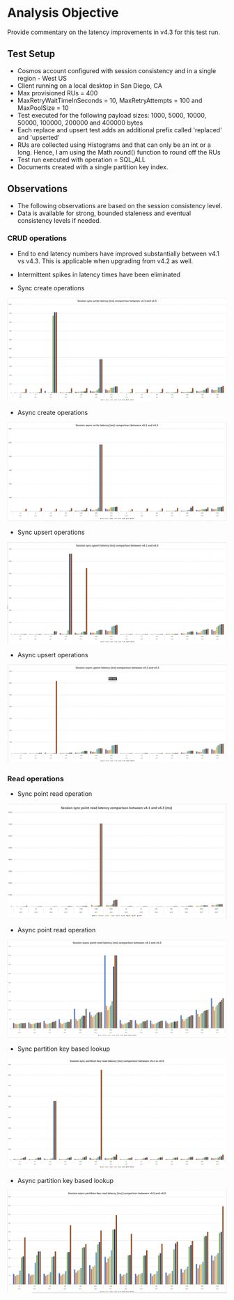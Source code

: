 # Analysis Objective
Provide commentary on the latency improvements in v4.3 for this test run.

## Test Setup
- Cosmos account configured with session consistency and in a single region - West US
- Client running on a local desktop in San Diego, CA
- Max provisioned RUs = 400
- MaxRetryWaitTimeInSeconds = 10, MaxRetryAttempts = 100 and MaxPoolSize = 10
- Test executed for the following payload sizes: 1000, 5000, 10000, 50000, 100000, 200000 and 400000 bytes
- Each replace and upsert test adds an additional prefix called 'replaced' and 'upserted'
- RUs are collected using Histograms and that can only be an int or a long. Hence, I am using the Math.round() function to round off the RUs
- Test run executed with operation = SQL_ALL 
- Documents created with a single partition key index.

## Observations
- The following observations are based on the session consistency level.
- Data is available for strong, bounded staleness and eventual consistency levels if needed.   

### CRUD operations
- End to end latency numbers have improved substantially between v4.1 vs v4.3. This is applicable when upgrading from v4.2 as well.
- Intermittent spikes in latency times have been eliminated

- Sync create operations

![Session sync write latency](Session%20sync%20write%20latency%20(ms)%20comparison%20between%20v4.1%20and%20v4.3.png)

- Async create operations

![Session async write latency](Session%20async%20write%20latency%20(ms)%20comparison%20between%20v4.1%20and%20v4.3.png)

- Sync upsert operations

![Session sync upsert latency](Session%20sync%20upsert%20latency%20(ms)%20comparison%20between%20v4.1%20and%20v4.3.png)

- Async upsert operations

![Session async upsert latency](Session%20async%20upsert%20latency%20(ms)%20comparison%20between%20v4.1%20and%20v4.3.png)


### Read operations

- Sync point read operation

![Session sync point read](Session%20sync%20point%20read%20latency%20(ms)%20comparison%20between%20v4.1%20and%20v4.3.png)

- Async point read operation

![Session async point read](Session%20async%20point%20read%20latency%20(ms)%20comparison%20between%20v4.1%20and%20v4.3.png)

- Sync partition key based lookup   

![Session sync partition key based lookup](Session%20sync%20partition%20key%20read%20latency%20(ms)%20comparison%20between%20v4.1%20vs%20v4.3.png)

- Async partition key based lookup        

![Session async partition key based lookup](Session%20async%20partition%20key%20read%20latency%20(ms)%20comparison%20between%20v4.1%20and%20v4.3.png)


     




